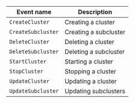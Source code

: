 Event name | Description
--- | ---
`CreateCluster` | Creating a cluster
`CreateSubcluster` | Creating a subcluster
`DeleteCluster` | Deleting a cluster
`DeleteSubcluster` | Deleting a subcluster
`StartCluster` | Starting a cluster
`StopCluster` | Stopping a cluster
`UpdateCluster` | Updating a cluster
`UpdateSubcluster` | Updating subclusters